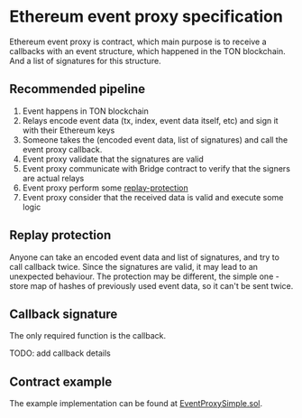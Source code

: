 # Ethereum event proxy specification

Ethereum event proxy is contract, which main purpose is to receive a callbacks with an event structure, which happened in the TON blockchain. And a list of signatures for this structure.

## Recommended pipeline

1. Event happens in TON blockchain
2. Relays encode event data (tx, index, event data itself, etc) and sign it with their Ethereum keys
3. Someone takes the (encoded event data, list of signatures) and call the event proxy callback.
4. Event proxy validate that the signatures are valid
5. Event proxy communicate with Bridge contract to verify that the signers are actual relays
6. Event proxy perform some [replay-protection](#replay-protection)
7. Event proxy consider that the received data is valid and execute some logic

## Replay protection

Anyone can take an encoded event data and list of signatures, and try to call callback twice.
Since the signatures are valid, it may lead to an unexpected behaviour.
The protection may be different, the simple one - store map of hashes of previously used event data, so it can't be sent twice.

## Callback signature

The only required function is the callback.

TODO: add callback details

## Contract example

The example implementation can be found at [EventProxySimple.sol](../../ethereum/contracts/examples/ProxySimple.sol).
